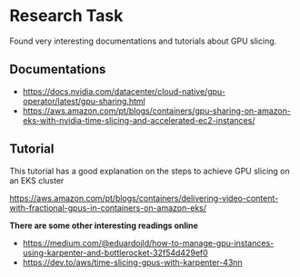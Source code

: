 # Research Task

Found very interesting documentations and tutorials about GPU slicing. 

## Documentations

- https://docs.nvidia.com/datacenter/cloud-native/gpu-operator/latest/gpu-sharing.html
- https://aws.amazon.com/pt/blogs/containers/gpu-sharing-on-amazon-eks-with-nvidia-time-slicing-and-accelerated-ec2-instances/


## Tutorial

This tutorial has a good explanation on the steps to achieve GPU slicing on an EKS cluster

https://aws.amazon.com/pt/blogs/containers/delivering-video-content-with-fractional-gpus-in-containers-on-amazon-eks/


**There are some other interesting readings online**

- https://medium.com/@eduardojld/how-to-manage-gpu-instances-using-karpenter-and-bottlerocket-32f54d429ef0
- https://dev.to/aws/time-slicing-gpus-with-karpenter-43nn
